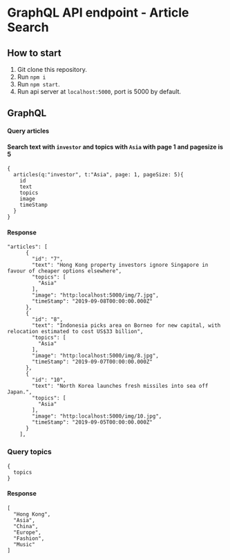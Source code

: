 # GraphQL API endpoint - Article Search

## How to start
1. Git clone this repository.
2. Run `npm i`
3. Run `npm start`.
4. Run api server at `localhost:5000`, port is 5000 by default.

## GraphQL

#### Query articles
#### Search text with `investor` and topics with `Asia` with page 1 and pagesize is 5

```
{
  articles(q:"investor", t:"Asia", page: 1, pageSize: 5){
  	id
    text
    topics
    image
    timeStamp
  }
}
```

#### Response
```
"articles": [
      {
        "id": "7",
        "text": "Hong Kong property investors ignore Singapore in favour of cheaper options elsewhere",
        "topics": [
          "Asia"
        ],
        "image": "http:localhost:5000/img/7.jpg",
        "timeStamp": "2019-09-08T00:00:00.000Z"
      },
      {
        "id": "8",
        "text": "Indonesia picks area on Borneo for new capital, with relocation estimated to cost US$33 billion",
        "topics": [
          "Asia"
        ],
        "image": "http:localhost:5000/img/8.jpg",
        "timeStamp": "2019-09-07T00:00:00.000Z"
      },
      {
        "id": "10",
        "text": "North Korea launches fresh missiles into sea off Japan.",
        "topics": [
          "Asia"
        ],
        "image": "http:localhost:5000/img/10.jpg",
        "timeStamp": "2019-09-05T00:00:00.000Z"
      }
    ],
```

### Query topics
```
{
  topics
}
```
#### Response
```
[
  "Hong Kong",
  "Asia",
  "China",
  "Europe",
  "Fashion",
  "Music"
]
```
